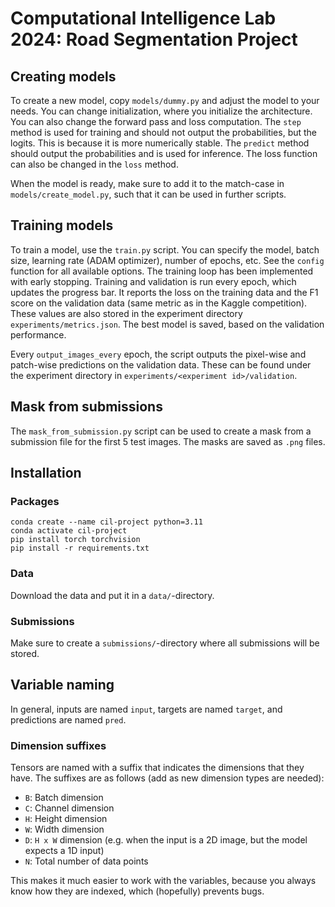 # Computational Intelligence Lab 2024: Road Segmentation Project

## Creating models

To create a new model, copy `models/dummy.py` and adjust the model to your needs. You can change initialization, where you initialize the architecture. You can also change the forward pass and loss computation. The `step` method is used for training and should not output the probabilities, but the logits. This is because it is more numerically stable. The `predict` method should output the probabilities and is used for inference. The loss function can also be changed in the `loss` method.

When the model is ready, make sure to add it to the match-case in `models/create_model.py`, such that it can be used in further scripts.

## Training models

To train a model, use the `train.py` script. You can specify the model, batch size, learning rate (ADAM optimizer), number of epochs, etc. See the `config` function for all available options. The training loop has been implemented with early stopping. Training and validation is run every epoch, which updates the progress bar. It reports the loss on the training data and the F1 score on the validation data (same metric as in the Kaggle competition). These values are also stored in the experiment directory `experiments/metrics.json`. The best model is saved, based on the validation performance.

Every `output_images_every` epoch, the script outputs the pixel-wise and patch-wise predictions on the validation data. These can be found under the experiment directory in `experiments/<experiment id>/validation`.

## Mask from submissions

The `mask_from_submission.py` script can be used to create a mask from a submission file for the first 5 test images. The masks are saved as `.png` files.

## Installation

### Packages

```
conda create --name cil-project python=3.11
conda activate cil-project
pip install torch torchvision
pip install -r requirements.txt
```

### Data

Download the data and put it in a `data/`-directory.

### Submissions

Make sure to create a `submissions/`-directory where all submissions will be stored.

## Variable naming

In general, inputs are named `input`, targets are named `target`, and predictions are named `pred`.

### Dimension suffixes

Tensors are named with a suffix that indicates the dimensions that they have. The suffixes are as
follows (add as new dimension types are needed):
 - `B`: Batch dimension
 - `C`: Channel dimension
 - `H`: Height dimension
 - `W`: Width dimension
 - `D`: `H x W` dimension (e.g. when the input is a 2D image, but the model expects a 1D input)
 - `N`: Total number of data points

This makes it much easier to work with the variables, because you always know how they are indexed,
which (hopefully) prevents bugs.
